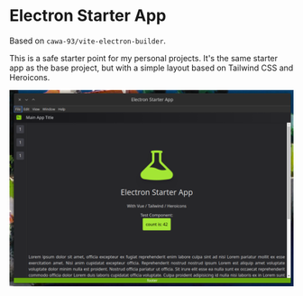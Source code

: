 # Electron Starter App

Based on `cawa-93/vite-electron-builder`.

This is a safe starter point for my personal projects. It's the same starter app as the base project, but with a simple layout based on Tailwind CSS and Heroicons.

<center>
<img src='./screenshot.png' />
</center>
